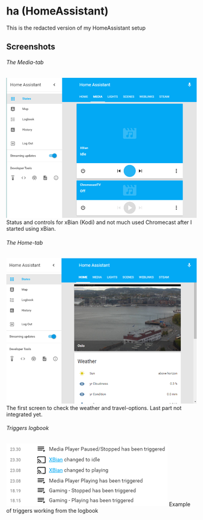 # ha (HomeAssistant)

This is the redacted version of my HomeAssistant setup

## Screenshots
###### The Media-tab
![screenshot1](screens/screenshot1.PNG)
Status and controls for xBian (Kodi) and not much used Chromecast after I started using xBian.
###### The Home-tab
![screenshot2](screens/screenshot2.PNG)
The first screen to check the weather and travel-options. Last part not integrated yet.
###### Triggers logbook
![triggers_tested](screens/triggers_tested.PNG)
Example of triggers working from the logbook
